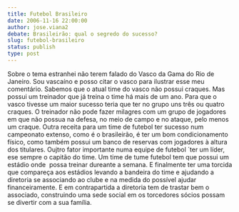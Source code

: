 ```yaml
---
title: Futebol Brasileiro
date: 2006-11-16 22:00:00
author: jose.viana2
debate: Brasileirão: qual o segredo do sucesso?
slug: futebol-brasileiro
status: publish 
type: post
---
```


Sobre o tema estranhei não terem falado do Vasco da Gama do Rio de Janeiro. Sou vascaíno e posso citar o vasco para ilustrar esse meu comentário. Sabemos que o atual time do vasco não possui craques. Mas possui um treinador que já treina o time há mais de um ano. Para que o vasco tivesse um maior sucesso teria que ter no grupo uns três ou quatro craques. O treinador não pode fazer milagres com um grupo de jogadores em que não possua na defesa, no meio de campo e no ataque, pelo menos um craque. Outra receita para um time de futebol ter sucesso num campeonato extenso, como é o brasileirão, é ter um bom condicionamento físico, como também possui um banco de reservas com jogadores à altura dos titulares. Oujtro fator importante numa equipe de futebol ´ter um líder, ese sempre o capitão do time. Um time de tume futebol tem que possui um estádio onde  possa treinar dureante a semana. E finalmente ter uma torcida que compareça aos estádios levando a bandeira do time e ajudando a diretoria se associando ao clube e na medida do possível ajudar financeiramente. E em contrapartida a diretoria tem de trastar bem o associado, construindo uma sede social em os torcedores sócios possam se divertir com a sua família.
